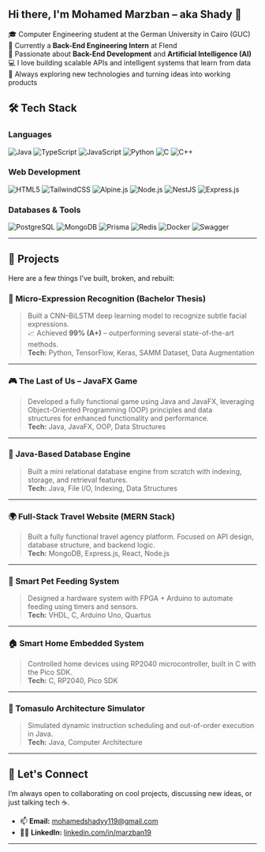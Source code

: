 ## Hi there, I'm Mohamed Marzban – aka **Shady** 👋


🎓 Computer Engineering student at the German University in Cairo (GUC)  
💼 Currently a **Back-End Engineering Intern** at Flend  
🧠 Passionate about **Back-End Development** and **Artificial Intelligence (AI)**  
💻 I love building scalable APIs and intelligent systems that learn from data  
🚀 Always exploring new technologies and turning ideas into working products

## 🛠️ Tech Stack

### Languages
![Java](https://img.shields.io/badge/Java-ED8B00?style=for-the-badge&logo=java&logoColor=white)
![TypeScript](https://img.shields.io/badge/TypeScript-3178C6?style=for-the-badge&logo=typescrip&logoColor=white)
![JavaScript](https://img.shields.io/badge/JavaScript-F7DF1E?style=for-the-badge&logo=javascript&logoColor=black)
![Python](https://img.shields.io/badge/Python-3670A0?style=for-the-badge&logo=python&logoColor=white)
![C](https://img.shields.io/badge/C-00599C?style=for-the-badge&logo=c&logoColor=white)
![C++](https://img.shields.io/badge/C++-00599C?style=for-the-badge&logo=c%2B%2B&logoColor=white)

### Web Development
![HTML5](https://img.shields.io/badge/HTML5-E34F26?style=for-the-badge&logo=html5&logoColor=white)
![TailwindCSS](https://img.shields.io/badge/TailwindCSS-06B6D4?style=for-the-badge&logo=tailwindcss&logoColor=white)
![Alpine.js](https://img.shields.io/badge/Alpine.js-8BC0D0?style=for-the-badge&logo=alpine.js&logoColor=black)
![Node.js](https://img.shields.io/badge/Node.js-339933?style=for-the-badge&logo=nodedotjs&logoColor=white)
![NestJS](https://img.shields.io/badge/NestJS-E0234E?style=for-the-badge&logo=nestjs&logoColor=white)
![Express.js](https://img.shields.io/badge/Express.js-000000?style=for-the-badge&logo=express&logoColor=white)

### Databases & Tools
![PostgreSQL](https://img.shields.io/badge/PostgreSQL-4169E1?style=for-the-badge&logo=postgresql&logoColor=white)
![MongoDB](https://img.shields.io/badge/MongoDB-4EA94B?style=for-the-badge&logo=mongodb&logoColor=white)
![Prisma](https://img.shields.io/badge/Prisma-2D3748?style=for-the-badge&logo=prisma&logoColor=white)
![Redis](https://img.shields.io/badge/Redis-DC382D?style=for-the-badge&logo=redis&logoColor=white)
![Docker](https://img.shields.io/badge/Docker-2496ED?style=for-the-badge&logo=docker&logoColor=white)
![Swagger](https://img.shields.io/badge/Swagger-85EA2D?style=for-the-badge&logo=swagger&logoColor=black)

---
## 🚀 Projects

Here are a few things I've built, broken, and rebuilt:

### 🧠 Micro-Expression Recognition (Bachelor Thesis)
> Built a CNN–BiLSTM deep learning model to recognize subtle facial expressions.  
> 📈 Achieved **99% (A+)** – outperforming several state-of-the-art methods.  
**Tech:** Python, TensorFlow, Keras, SAMM Dataset, Data Augmentation

---

### 🎮 The Last of Us – JavaFX Game
> Developed a fully functional game using Java and JavaFX, leveraging Object-Oriented Programming (OOP) principles and data  
structures for enhanced functionality and performance.  
**Tech:** Java, JavaFX, OOP, Data Structures

---

### 🧩 Java-Based Database Engine
> Built a mini relational database engine from scratch with indexing, storage, and retrieval features.  
**Tech:** Java, File I/O, Indexing, Data Structures

---

### 🌍 Full-Stack Travel Website (MERN Stack)
> Built a fully functional travel agency platform. Focused on API design, database structure, and backend logic.  
**Tech:** MongoDB, Express.js, React, Node.js

---

### 🐾 Smart Pet Feeding System
> Designed a hardware system with FPGA + Arduino to automate feeding using timers and sensors.  
**Tech:** VHDL, C, Arduino Uno, Quartus

---

### 🏠 Smart Home Embedded System
> Controlled home devices using RP2040 microcontroller, built in C with the Pico SDK.  
**Tech:** C, RP2040, Pico SDK

---

### 🧠 Tomasulo Architecture Simulator
> Simulated dynamic instruction scheduling and out-of-order execution in Java.  
**Tech:** Java, Computer Architecture

---
## 🤝 Let's Connect

I’m always open to collaborating on cool projects, discussing new ideas, or just talking tech ☕.

- 📫 **Email:** mohamedshadyy119@gmail.com  
- 🧑‍💼 **LinkedIn:** [linkedin.com/in/marzban19](https://www.linkedin.com/in/marzban19)  

---

